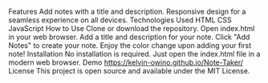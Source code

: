 Features
Add notes with a title and description.
Responsive design for a seamless experience on all devices.
Technologies Used
HTML
CSS
JavaScript
How to Use
Clone or download the repository.
Open index.html in your web browser.
Add a title and description for your note.
Click "Add Notes" to create your note.
Enjoy the color change upon adding your first note!
Installation
No installation is required. Just open the index.html file in a modern web browser.
Demo https://kelvin-owino.github.io/Note-Taker/
License
This project is open source and available under the MIT License.
